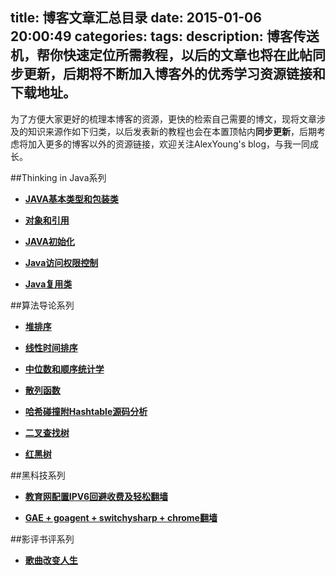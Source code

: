 title: 博客文章汇总目录
date: 2015-01-06 20:00:49
categories:
tags:
description: 博客传送机，帮你快速定位所需教程，以后的文章也将在此帖同步更新，后期将不断加入博客外的优秀学习资源链接和下载地址。
---

为了方便大家更好的梳理本博客的资源，更快的检索自己需要的博文，现将文章涉及的知识来源作如下归类，以后发表新的教程也会在本置顶帖内**同步更新**，后期考虑将加入更多的博客以外的资源链接，欢迎关注AlexYoung's blog，与我一同成长。


##Thinking in Java系列

* [**JAVA基本类型和包装类**](http://alexyyek.github.io/2014/12/29/wrapperClass/)

* [**对象和引用**](http://alexyyek.github.io/2014/12/29/Reference/)

* [**JAVA初始化**](http://alexyyek.github.io/2015/01/03/initial/)

* [**Java访问权限控制**](http://alexyyek.github.io/2015/01/12/Inherit/)

* [**Java复用类**](http://alexyyek.github.io/2015/01/14/Reusing/)


##算法导论系列

* [**堆排序**](http://alexyyek.github.io/2014/12/07/heap/)

* [**线性时间排序**](http://alexyyek.github.io/2014/12/07/lineSort/)

* [**中位数和顺序统计学**](http://alexyyek.github.io/2014/12/08/select/)

* [**散列函数**](http://alexyyek.github.io/2014/12/11/hash/)

* [**哈希碰撞附Hashtable源码分析**](http://alexyyek.github.io/2014/12/14/hashCollapse/)

* [**二叉查找树**](http://alexyyek.github.io/2014/12/17/BinaryTree/)

* [**红黑树**](http://alexyyek.github.io/2014/12/23/RBTree/)


##黑科技系列

* [**教育网配置IPV6回避收费及轻松翻墙**](http://alexyyek.github.io/2014/12/27/ipv6/)

* [**GAE + goagent + switchysharp + chrome翻墙**](http://alexyyek.github.io/2014/12/31/GFW/)

##影评书评系列

* [**歌曲改变人生**](http://alexyyek.github.io/2015/01/05/BeginAgain/)











